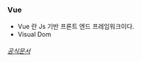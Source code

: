 #

### Vue

-   Vue 란 Js 기반 프론트 엔드 프레임워크이다.
-   Visual Dom

###### [공식문서](https://kr.vuejs.org/)

#
